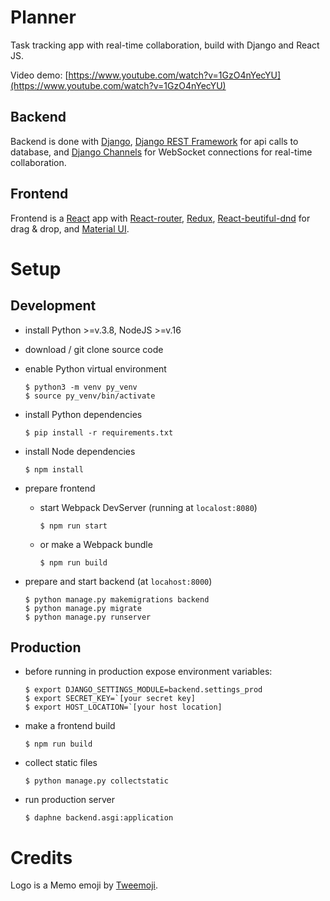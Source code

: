 # Planner

Task tracking app with real-time collaboration, build with Django and React JS.

Video demo: [https://www.youtube.com/watch?v=1GzO4nYecYU](https://www.youtube.com/watch?v=1GzO4nYecYU)

## Backend

Backend is done with [Django](https://www.djangoproject.com/), [Django REST Framework](https://www.django-rest-framework.org/) for api calls to database, and [Django Channels](https://channels.readthedocs.io/en/stable/) for WebSocket connections for real-time collaboration.

## Frontend

Frontend is a [React](https://reactjs.org/) app with [React-router](https://reactrouter.com/), [Redux](https://redux.js.org/), [React-beutiful-dnd](https://www.npmjs.com/package/react-beautiful-dnd) for drag & drop, and [Material UI](https://mui.com/).

# Setup

## Development

- install Python >=v.3.8, NodeJS >=v.16

- download / git clone source code

- enable Python virtual environment

  ```
  $ python3 -m venv py_venv
  $ source py_venv/bin/activate
  ```

- install Python dependencies

  ```
  $ pip install -r requirements.txt
  ```

- install Node dependencies

  ```
  $ npm install
  ```

- prepare frontend

  - start Webpack DevServer (running at `localost:8080`)

    ```
    $ npm run start
    ```

  - or make a Webpack bundle
    ```
    $ npm run build
    ```

- prepare and start backend (at `locahost:8000`)
  ```
  $ python manage.py makemigrations backend
  $ python manage.py migrate
  $ python manage.py runserver
  ```

## Production

- before running in production expose environment variables:

  ```
  $ export DJANGO_SETTINGS_MODULE=backend.settings_prod
  $ export SECRET_KEY=`[your secret key]
  $ export HOST_LOCATION=`[your host location]
  ```

- make a frontend build

  ```
  $ npm run build
  ```

- collect static files

  ```
  $ python manage.py collectstatic
  ```

- run production server

  ```
  $ daphne backend.asgi:application
  ```

# Credits

Logo is a Memo emoji by [Tweemoji](https://twemoji.twitter.com/).
